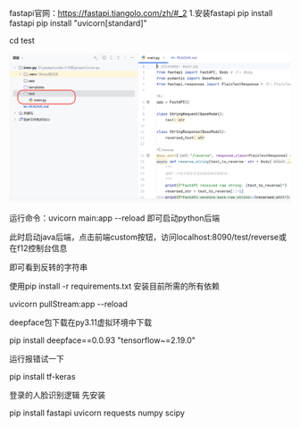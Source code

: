 fastapi官网：https://fastapi.tiangolo.com/zh/#_2
1.安装fastapi
pip install fastapi
pip install "uvicorn[standard]"

cd test

![image-20250708123846874](README.assets/image-20250708123846874.png)

运行命令：uvicorn main:app --reload 即可启动python后端

此时启动java后端，点击前端custom按钮，访问localhost:8090/test/reverse或在f12控制台信息

即可看到反转的字符串

使用pip install -r requirements.txt 安装目前所需的所有依赖

uvicorn pullStream:app --reload



deepface包下载在py3.11虚拟环境中下载

pip install deepface==0.0.93 "tensorflow~=2.19.0"



运行报错试一下

pip install tf-keras



登录的人脸识别逻辑 先安装

pip install fastapi uvicorn requests numpy scipy




